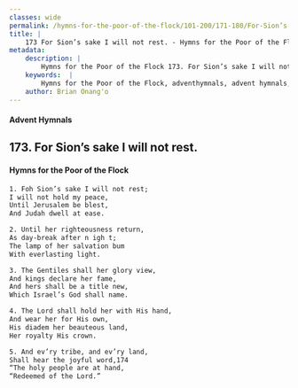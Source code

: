 ```yaml
---
classes: wide
permalink: /hymns-for-the-poor-of-the-flock/101-200/171-180/For-Sion’s-sake-I-will-not-rest/
title: |
    173 For Sion’s sake I will not rest. - Hymns for the Poor of the Flock
metadata:
    description: |
        Hymns for the Poor of the Flock 173. For Sion’s sake I will not rest.. Foh Sion’s sake I will not rest; I will not hold my peace, Until Jerusalem be blest, And Judah dwell at ease. 
    keywords:  |
        Hymns for the Poor of the Flock, adventhymnals, advent hymnals, For Sion’s sake I will not rest., Foh Sion’s sake I will not rest;, 
    author: Brian Onang'o
---
```


#### Advent Hymnals
## 173. For Sion’s sake I will not rest.
####  Hymns for the Poor of the Flock

```txt
1. Foh Sion’s sake I will not rest;
I will not hold my peace,
Until Jerusalem be blest,
And Judah dwell at ease.

2. Until her righteousness return,
As day-break after n igh t;
The lamp of her salvation bum 
With everlasting light.

3. The Gentiles shall her glory view,
And kings declare her fame,
And hers shall be a title new,
Which Israel’s God shall name.

4. The Lord shall hold her with His hand,
And wear her for His own,
His diadem her beauteous land,
Her royalty His crown.

5. And ev’ry tribe, and ev’ry land,
Shall hear the joyful word,174
“The holy people are at hand,
“Redeemed of the Lord.”
```